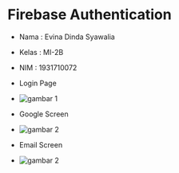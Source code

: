 # Firebase Authentication


- Nama : Evina Dinda Syawalia
- Kelas : MI-2B
- NIM : 1931710072

- Login Page
-  ![gambar 1](image/img1.jpeg)
- Google Screen
- ![gambar 2](image/img2.jpeg)
-  Email Screen
-  ![gambar 2](image/img3.jpeg)
